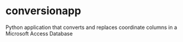 # conversionapp
Python application that converts and replaces coordinate columns in a Microsoft Access Database
